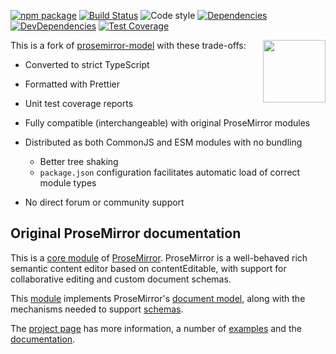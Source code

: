 [![npm package](https://img.shields.io/npm/v/@toba/editor-model.svg)](https://www.npmjs.org/package/@toba/editor-model)
[![Build Status](https://travis-ci.org/toba/editor-model.svg?branch=master)](https://travis-ci.org/toba/editor-model)
![Code style](https://img.shields.io/badge/code_style-prettier-ff69b4.svg)
[![Dependencies](https://img.shields.io/david/toba/editor-model.svg)](https://david-dm.org/toba/editor-model)
[![DevDependencies](https://img.shields.io/david/dev/toba/editor-model.svg)](https://david-dm.org/toba/editor-model#info=devDependencies&view=list)
[![Test Coverage](https://codecov.io/gh/toba/editor-model/branch/master/graph/badge.svg)](https://codecov.io/gh/toba/editor-model)

<img src='https://toba.github.io/about/images/logo-colored.svg' width="100" align="right"/>

This is a fork of [prosemirror-model](https://github.com/ProseMirror/prosemirror-model) with these trade-offs:

- Converted to strict TypeScript
- Formatted with Prettier
- Unit test coverage reports
- Fully compatible (interchangeable) with original ProseMirror modules
- Distributed as both CommonJS and ESM modules with no bundling
   - Better tree shaking
   - `package.json` configuration facilitates automatic load of correct module types

- ️️No direct forum or community support

## Original ProseMirror documentation

This is a [core module](http://prosemirror.net/docs/ref/#model) of [ProseMirror](http://prosemirror.net).
ProseMirror is a well-behaved rich semantic content editor based on contentEditable, with support for collaborative editing and custom document schemas.

This [module](http://prosemirror.net/docs/ref/#model) implements ProseMirror's [document model](http://prosemirror\.net/docs/guide/#doc), along with the mechanisms needed to support
[schemas](http://prosemirror\.net/docs/guide/#schema).

The [project page](http://prosemirror.net) has more information, a number of [examples](http://prosemirror.net/examples/) and the
[documentation](http://prosemirror.net/docs/).
